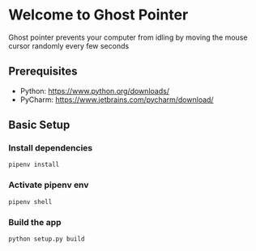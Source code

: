 # Welcome to Ghost Pointer
Ghost pointer prevents your computer from idling by moving the mouse cursor randomly every few seconds

## Prerequisites
- Python: https://www.python.org/downloads/
- PyCharm: https://www.jetbrains.com/pycharm/download/

## Basic Setup
### Install dependencies
```
pipenv install
```
### Activate pipenv env
```
pipenv shell
```
### Build the app
```
python setup.py build
```
